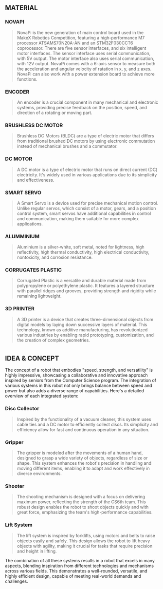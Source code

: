## MATERIAL

### NOVAPI
>NovaPi is the new generation of main control board used in the MakeX Robotics Competition, featuring a high-performance M7 processor ATSAMS70N20A-AN and an STM32F030CCT6 coprocessor. There are five sensor interfaces, and six intelligent motor interfaces. The sensor interface uses serial communication, with 5V output. The motor interface also uses serial communication, with 12V output. NovaPi comes with a 6-axis sensor to measure both the acceleration and angular velocity of ratation in x, y, and z axes. NovaPi can also work with a power extension board to achieve more functions.

### ENCODER
>An encoder is a crucial component in many mechanical and electronic systems, providing precise feedback on the position, speed, and direction of a rotating or moving part.

### BRUSHLESS DC MOTOR
>Brushless DC Motors (BLDC) are a type of electric motor that differs from traditional brushed DC motors by using electronic commutation instead of mechanical brushes and a commutator.

### DC MOTOR
>A DC motor is a type of electric motor that runs on direct current (DC) electricity. It's widely used in various applications due to its simplicity and effectiveness.

### SMART SERVO
>A Smart Servo is a device used for precise mechanical motion control. Unlike regular servos, which consist of a motor, gears, and a position control system, smart servos have additional capabilities in control and communication, making them suitable for more complex applications.

### ALUMMINIUM
>Aluminium is a silver-white, soft metal, noted for lightness, high reflectivity, high thermal conductivity, high electrical conductivity, nontoxicity, and corrosion resistance. 

### CORRUGATES PLASTIC
>Corrugated Plastic is a versatile and durable material made from polypropylene or polyethylene plastic. It features a layered structure with parallel ridges and grooves, providing strength and rigidity while remaining lightweight.

### 3D PRINTER
>A 3D printer is a device that creates three-dimensional objects from digital models by laying down successive layers of material. This technology, known as additive manufacturing, has revolutionized various industries by enabling rapid prototyping, customization, and the creation of complex geometries.
    
#



## IDEA & CONCEPT
The concept of a robot that embodies "speed, strength, and versatility" is highly impressive, showcasing a collaborative and innovative approach inspired by seniors from the Computer Science program. The integration of various systems in this robot not only brings balance between speed and power but also adds a diverse range of capabilities. Here's a detailed overview of each integrated system:

### Disc Collector
>Inspired by the functionality of a vacuum cleaner, this system uses cable ties and a DC motor to efficiently collect discs. Its simplicity and efficiency allow for fast and continuous operation in any situation.

### Gripper
>The gripper is modeled after the movements of a human hand, designed to grasp a wide variety of objects, regardless of size or shape. This system enhances the robot's precision in handling and moving different items, enabling it to adapt and work effectively in diverse environments.

### Shooter
>The shooting mechanism is designed with a focus on delivering maximum power, reflecting the strength of the CS6th team. This robust design enables the robot to shoot objects quickly and with great force, emphasizing the team's high-performance capabilities.

### Lift System
>The lift system is inspired by forklifts, using motors and belts to raise objects easily and safely. This design allows the robot to lift heavy objects with agility, making it crucial for tasks that require precision and height in lifting.

The combination of all these systems results in a robot that excels in many aspects, blending inspiration from different technologies and mechanisms across various fields. This demonstrates a well-rounded, versatile, and highly efficient design, capable of meeting real-world demands and challenges.

#
